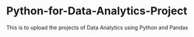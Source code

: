 # Python-for-Data-Analytics-Project
This is to upload the projects of Data Analytics using Python and Pandas
